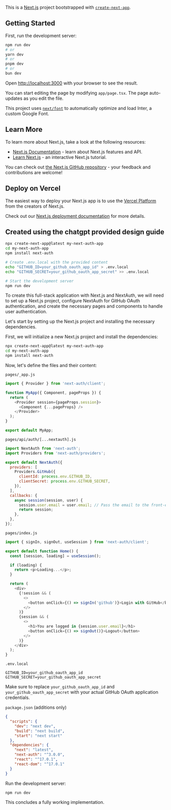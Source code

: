 This is a [Next.js](https://nextjs.org/) project bootstrapped with [`create-next-app`](https://github.com/vercel/next.js/tree/canary/packages/create-next-app).

## Getting Started

First, run the development server:

```bash
npm run dev
# or
yarn dev
# or
pnpm dev
# or
bun dev
```

Open [http://localhost:3000](http://localhost:3000) with your browser to see the result.

You can start editing the page by modifying `app/page.tsx`. The page auto-updates as you edit the file.

This project uses [`next/font`](https://nextjs.org/docs/basic-features/font-optimization) to automatically optimize and load Inter, a custom Google Font.

## Learn More

To learn more about Next.js, take a look at the following resources:

- [Next.js Documentation](https://nextjs.org/docs) - learn about Next.js features and API.
- [Learn Next.js](https://nextjs.org/learn) - an interactive Next.js tutorial.

You can check out [the Next.js GitHub repository](https://github.com/vercel/next.js/) - your feedback and contributions are welcome!

## Deploy on Vercel

The easiest way to deploy your Next.js app is to use the [Vercel Platform](https://vercel.com/new?utm_medium=default-template&filter=next.js&utm_source=create-next-app&utm_campaign=create-next-app-readme) from the creators of Next.js.

Check out our [Next.js deployment documentation](https://nextjs.org/docs/deployment) for more details.

## Created using the chatgpt provided design guide

```sh
npx create-next-app@latest my-next-auth-app
cd my-next-auth-app
npm install next-auth

# Create .env.local with the provided content
echo "GITHUB_ID=your_github_oauth_app_id" > .env.local
echo "GITHUB_SECRET=your_github_oauth_app_secret" >> .env.local

# Start the development server
npm run dev
```

To create this full-stack application with Next.js and NextAuth, we will need to set up a Next.js project, configure NextAuth for GitHub OAuth authentication, and create the necessary pages and components to handle user authentication.

Let's start by setting up the Next.js project and installing the necessary dependencies.

First, we will initialize a new Next.js project and install the dependencies:

```bash
npx create-next-app@latest my-next-auth-app
cd my-next-auth-app
npm install next-auth
```

Now, let's define the files and their content:

`pages/_app.js`
```javascript
import { Provider } from 'next-auth/client';

function MyApp({ Component, pageProps }) {
  return (
    <Provider session={pageProps.session}>
      <Component {...pageProps} />
    </Provider>
  );
}

export default MyApp;
```

`pages/api/auth/[...nextauth].js`
```javascript
import NextAuth from 'next-auth';
import Providers from 'next-auth/providers';

export default NextAuth({
  providers: [
    Providers.GitHub({
      clientId: process.env.GITHUB_ID,
      clientSecret: process.env.GITHUB_SECRET,
    }),
  ],
  callbacks: {
    async session(session, user) {
      session.user.email = user.email; // Pass the email to the front-end
      return session;
    },
  },
});
```

`pages/index.js`
```javascript
import { signIn, signOut, useSession } from 'next-auth/client';

export default function Home() {
  const [session, loading] = useSession();

  if (loading) {
    return <p>Loading...</p>;
  }

  return (
    <div>
      {!session && (
        <>
          <button onClick={() => signIn('github')}>Login with GitHub</button>
        </>
      )}
      {session && (
        <>
          <h1>You are logged in {session.user.email}</h1>
          <button onClick={() => signOut()}>Logout</button>
        </>
      )}
    </div>
  );
}
```

`.env.local`
```
GITHUB_ID=your_github_oauth_app_id
GITHUB_SECRET=your_github_oauth_app_secret
```

Make sure to replace `your_github_oauth_app_id` and `your_github_oauth_app_secret` with your actual GitHub OAuth application credentials.

`package.json` (additions only)
```json
{
  "scripts": {
    "dev": "next dev",
    "build": "next build",
    "start": "next start"
  },
  "dependencies": {
    "next": "latest",
    "next-auth": "^3.0.0",
    "react": "^17.0.1",
    "react-dom": "^17.0.1"
  }
}
```

Run the development server:

```bash
npm run dev
```

This concludes a fully working implementation.
